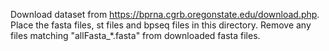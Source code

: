 Download dataset from https://bprna.cgrb.oregonstate.edu/download.php. Place the fasta files, st files and bpseq files in this directory. Remove any files matching "allFasta_*.fasta" from downloaded fasta files.
